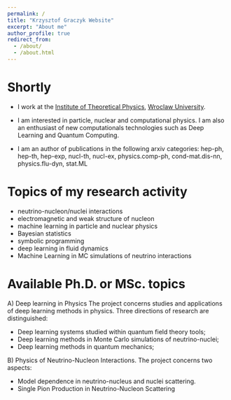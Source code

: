 ```yaml
---
permalink: /
title: "Krzysztof Graczyk Website"
excerpt: "About me"
author_profile: true
redirect_from: 
  - /about/
  - /about.html
---
```



Shortly
======
* I work at the [Institute of Theoretical Physics](https://www.ift.uni.wroc.pl), [Wroclaw University](www.uni.wroc.pl). 

* I am interested in particle, nuclear and computational physics. I am also an enthusiast of new computationals technologies such as Deep Learning and Quantum Computing.

* I am an author of publications in the following arxiv categories: hep-ph, hep-th, hep-exp, nucl-th, nucl-ex, physics.comp-ph, cond-mat.dis-nn, physics.flu-dyn, stat.ML


Topics of my research activity
======
  * neutrino-nucleon/nuclei interactions
  * electromagnetic and weak structure of nucleon
  * machine learning in particle and nuclear physics
  * Bayesian statistics
  * symbolic programming
  * deep learning in fluid dynamics
  * Machine Learning in MC simulations of neutrino interactions


Available Ph.D. or MSc. topics
====== 
A) Deep learning in Physics
The project concerns studies and applications of deep learning methods in physics. Three directions of research are distinguished:
  * Deep learning systems studied within quantum field theory tools;
  * Deep learning methods in Monte Carlo simulations of neutrino-nuclei;
  * Deep learning methods in quantum mechanics;

B)  Physics of Neutrino-Nucleon Interactions. The project concerns two aspects:
  * Model dependence in neutrino-nucleus and nuclei scattering. 
  * Single Pion Production in Neutrino-Nucleon Scattering

